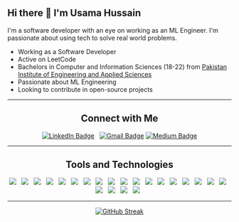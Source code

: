 ## Hi there 👋 I'm Usama Hussain

I'm a software developer with an eye on working as an ML Engineer. I'm passionate about using tech to solve real world problems.

- Working as a Software Developer
- Active on LeetCode  
- Bachelors in Computer and Information Sciences (18-22) from [Pakistan Institute of Engineering and Applied Sciences](https://www.pieas.edu.pk/)
- Passionate about ML Engineering
- Looking to contribute in open-source projects

---
<div align="center">
  
## Connect with Me
[![LinkedIn Badge](https://img.shields.io/badge/LinkedIn-%230077B5.svg?&logo=linkedin&logoColor=white)](https://www.linkedin.com/in/usama-hussain-a3855a166/)
&nbsp;
[![Gmail Badge](https://img.shields.io/badge/Gmail-D14836?style=for-the-badge&logo=gmail&logoColor=white)](mailto:usamahussain00@gmail.com)
[![Medium Badge](https://img.shields.io/badge/Medium-12100E?style=for-the-badge&logo=medium&logoColor=white)](https://medium.com/@usamahussain00)
</div>

---
<div align="center">
  
## Tools and Technologies
<p>
<img src="https://img.shields.io/badge/Python-FFD43B?style=for-the-badge&logo=python&logoColor=blue" /> &nbsp;
<img src="https://img.shields.io/badge/Django-092E20?style=for-the-badge&logo=django&logoColor=green" /> &nbsp;
<img src="https://img.shields.io/badge/django%20rest-ff1709?style=for-the-badge&logo=django&logoColor=white" /> &nbsp;
<img src="https://img.shields.io/badge/fastapi-109989?style=for-the-badge&logo=FASTAPI&logoColor=white" /> &nbsp;
<img src="https://img.shields.io/badge/C%2B%2B-00599C?style=for-the-badge&logo=c%2B%2B&logoColor=white" /> &nbsp;
<img src="https://img.shields.io/badge/C%23-239120?style=for-the-badge&logo=csharp&logoColor=white" /> &nbsp;
<img src="https://img.shields.io/badge/CSS3-1572B6?style=for-the-badge&logo=css3&logoColor=white" /> &nbsp;
<img src="https://img.shields.io/badge/HTML5-E34F26?style=for-the-badge&logo=html5&logoColor=white" /> &nbsp;
<img src="https://img.shields.io/badge/Numpy-777BB4?style=for-the-badge&logo=numpy&logoColor=white" /> &nbsp;
<img src="https://img.shields.io/badge/Pandas-2C2D72?style=for-the-badge&logo=pandas&logoColor=white" /> &nbsp;
<img src="https://img.shields.io/badge/scikit_learn-F7931E?style=for-the-badge&logo=scikit-learn&logoColor=white" /> &nbsp;
<img src="https://img.shields.io/badge/Streamlit-FF4B4B?style=for-the-badge&logo=Streamlit&logoColor=white" /> &nbsp;
<img src="https://img.shields.io/badge/TensorFlow-FF6F00?style=for-the-badge&logo=TensorFlow&logoColor=white" /> &nbsp;
<img src="https://img.shields.io/badge/PyTorch-EE4C2C?style=for-the-badge&logo=pytorch&logoColor=white" /> &nbsp;
<img src="https://img.shields.io/badge/langchain-1C3C3C?style=for-the-badge&logo=langchain&logoColor=white" /> &nbsp;
<img src="https://img.shields.io/badge/MongoDB-4EA94B?style=for-the-badge&logo=mongodb&logoColor=white" /> &nbsp;
<img src="https://img.shields.io/badge/MySQL-005C84?style=for-the-badge&logo=mysql&logoColor=white" /> &nbsp;
<img src="https://img.shields.io/badge/Microsoft%20SQL%20Server-CC2927?style=for-the-badge&logo=microsoft%20sql%20server&logoColor=white" /> &nbsp;
<img src="https://img.shields.io/badge/PostgreSQL-316192?style=for-the-badge&logo=postgresql&logoColor=white" /> &nbsp;
<img src="https://img.shields.io/badge/VSCode-0078D4?style=for-the-badge&logo=visual%20studio%20code&logoColor=white" /> &nbsp;
<img src="https://img.shields.io/badge/Jupyter-F37626.svg?&style=for-the-badge&logo=Jupyter&logoColor=white" /> &nbsp;
<img src="https://img.shields.io/badge/Visual_Studio-5C2D91?style=for-the-badge&logo=visual%20studio&logoColor=white" /> &nbsp;
</p>    
</div>

---
<div align="center">
  
[![GitHub Streak](https://streak-stats.demolab.com/?user=UsamaHussain8&theme=highcontrast)](https://git.io/streak-stats)

</div>
<!--
**UsamaHussain8/UsamaHussain8** is a ✨ _special_ ✨ repository because its `README.md` (this file) appears on your GitHub profile.

Here are some ideas to get you started:

- 🔭 I’m currently working as  ...
- 🌱 I’m currently learning ...
- 👯 I’m looking to collaborate on ...
- 🤔 I’m looking for help with ...
- 💬 Ask me about ...
- 📫 How to reach me: ...
- 😄 Pronouns: ...
- ⚡ Fun fact: ...
-->
